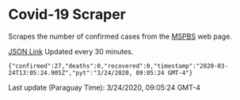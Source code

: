 # Covid-19 Scraper

Scrapes the number of confirmed cases from the [MSPBS](https://www.mspbs.gov.py/covid-19.php) web page.

[JSON Link](https://jmayalag.github.io/covid19-scrape/cases.json)
Updated every 30 minutes.
```
{"confirmed":27,"deaths":0,"recovered":0,"timestamp":"2020-03-24T13:05:24.905Z","pyt":"3/24/2020, 09:05:24 GMT-4"}
```
Last update (Paraguay Time): 3/24/2020, 09:05:24 GMT-4